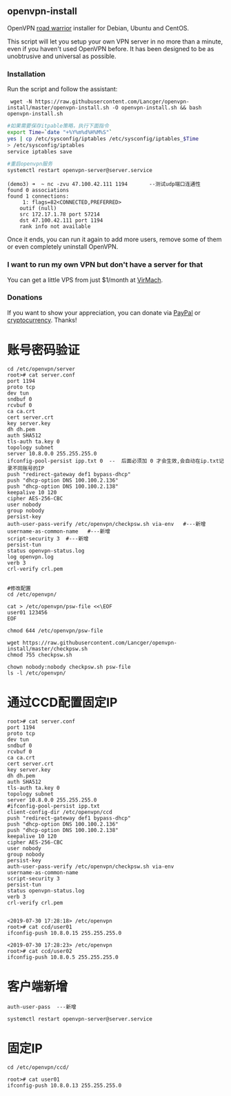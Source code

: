 ## openvpn-install
OpenVPN [road warrior](http://en.wikipedia.org/wiki/Road_warrior_%28computing%29) installer for Debian, Ubuntu and CentOS.

This script will let you setup your own VPN server in no more than a minute, even if you haven't used OpenVPN before. It has been designed to be as unobtrusive and universal as possible.

### Installation
Run the script and follow the assistant:

`
wget -N https://raw.githubusercontent.com/Lancger/openvpn-install/master/openvpn-install.sh -O openvpn-install.sh && bash openvpn-install.sh`

```bash
#如果需要保存itpable策略，执行下面指令
export Time=`date "+%Y%m%d%H%M%S"`
yes | cp /etc/sysconfig/iptables /etc/sysconfig/iptables_$Time
> /etc/sysconfig/iptables
service iptables save

#重启openvpn服务
systemctl restart openvpn-server@server.service
```

```
(demo3) ➜  ~ nc -zvu 47.100.42.111 1194       --测试udp端口连通性
found 0 associations
found 1 connections:
     1:	flags=82<CONNECTED,PREFERRED>
	outif (null)
	src 172.17.1.78 port 57214
	dst 47.100.42.111 port 1194
	rank info not available
```

Once it ends, you can run it again to add more users, remove some of them or even completely uninstall OpenVPN.

### I want to run my own VPN but don't have a server for that
You can get a little VPS from just $1/month at [VirMach](https://billing.virmach.com/aff.php?aff=4109&url=billing.virmach.com/cart.php?gid=1).

### Donations

If you want to show your appreciation, you can donate via [PayPal](https://www.paypal.com/cgi-bin/webscr?cmd=_s-xclick&hosted_button_id=VBAYDL34Z7J6L) or [cryptocurrency](https://pastebin.com/raw/M2JJpQpC). Thanks!


# 账号密码验证
```
cd /etc/openvpn/server
root># cat server.conf
port 1194
proto tcp
dev tun
sndbuf 0
rcvbuf 0
ca ca.crt
cert server.crt
key server.key
dh dh.pem
auth SHA512
tls-auth ta.key 0
topology subnet
server 10.8.0.0 255.255.255.0
ifconfig-pool-persist ipp.txt 0  --  后面必须加 0 才会生效,会自动在ip.txt记录不同账号的IP
push "redirect-gateway def1 bypass-dhcp"
push "dhcp-option DNS 100.100.2.136"
push "dhcp-option DNS 100.100.2.138"
keepalive 10 120
cipher AES-256-CBC
user nobody
group nobody
persist-key
auth-user-pass-verify /etc/openvpn/checkpsw.sh via-env   #---新增
username-as-common-name   #---新增
script-security 3  #---新增
persist-tun
status openvpn-status.log
log openvpn.log
verb 3
crl-verify crl.pem


#修改配置
cd /etc/openvpn/

cat > /etc/openvpn/psw-file <<\EOF
user01 123456
EOF

chmod 644 /etc/openvpn/psw-file

wget https://raw.githubusercontent.com/Lancger/openvpn-install/master/checkpsw.sh
chmod 755 checkpsw.sh

chown nobody:nobody checkpsw.sh psw-file
ls -l /etc/openvpn/
```

# 通过CCD配置固定IP
```
root># cat server.conf
port 1194
proto tcp
dev tun
sndbuf 0
rcvbuf 0
ca ca.crt
cert server.crt
key server.key
dh dh.pem
auth SHA512
tls-auth ta.key 0
topology subnet
server 10.8.0.0 255.255.255.0
#ifconfig-pool-persist ipp.txt
client-config-dir /etc/openvpn/ccd
push "redirect-gateway def1 bypass-dhcp"
push "dhcp-option DNS 100.100.2.136"
push "dhcp-option DNS 100.100.2.138"
keepalive 10 120
cipher AES-256-CBC
user nobody
group nobody
persist-key
auth-user-pass-verify /etc/openvpn/checkpsw.sh via-env
username-as-common-name
script-security 3
persist-tun
status openvpn-status.log
verb 3
crl-verify crl.pem


<2019-07-30 17:28:18> /etc/openvpn
root># cat ccd/user01 
ifconfig-push 10.8.0.15 255.255.255.0

<2019-07-30 17:28:23> /etc/openvpn
root># cat ccd/user02 
ifconfig-push 10.8.0.5 255.255.255.0
```

# 客户端新增
```
auth-user-pass  ---新增

systemctl restart openvpn-server@server.service
```

# 固定IP
```
cd /etc/openvpn/ccd/

root># cat user01 
ifconfig-push 10.8.0.13 255.255.255.0
```
